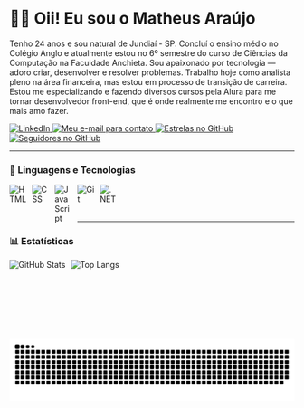 # 🧑‍💻 Oii! Eu sou o Matheus Araújo

Tenho 24 anos e sou natural de Jundiaí - SP. Concluí o ensino médio no Colégio Anglo e atualmente estou no 6º semestre do curso de Ciências da Computação na Faculdade Anchieta.
Sou apaixonado por tecnologia — adoro criar, desenvolver e resolver problemas. Trabalho hoje como analista pleno na área financeira, mas estou em processo de transição de carreira. Estou me especializando e fazendo diversos cursos pela Alura para me tornar desenvolvedor front-end, que é onde realmente me encontro e o que mais amo fazer.

<a href="https://www.linkedin.com/in/matheus-araújo-b8b092227/" title="Meu LinkedIn">
    <img src="https://custom-icon-badges.demolab.com/badge/LinkedIn-0077B5?style=for-the-badge&logo=linkedin&logoColor=white" alt="LinkedIn">
</a>

<a href = "matheusaraujov99@gmail.com">
    <img src="https://img.shields.io/badge/-Gmail-%23333?style=for-the-badge&logo=gmail&logoColor=white" target="_blank" alt="Meu e-mail para contato">
</a>

<a href="https://github.com/Matheusaraujov99?tab=repositories&sort=stargazers" title="Meus repositórios no GitHub">
    <img src="https://custom-icon-badges.demolab.com/github/stars/Matheusaraujov99?color=55960c&style=for-the-badge&labelColor=488207&logo=star&label=estrelas" alt="Estrelas no GitHub">
</a>

<a href="https://github.com/Matheusaraujov99?tab=followers" title="Meus seguidores no GitHub">
    <img src="https://custom-icon-badges.demolab.com/github/followers/Matheusaraujov99?color=236ad3&labelColor=1155ba&style=for-the-badge&logo=github&label=Seguidores&logoColor=white" alt="Seguidores no GitHub">
</a>

---

### 🤖 Linguagens e Tecnologias

<img 
    align="left" 
    alt="HTML"
    title="HTML" 
    width="30px" 
    style="padding-right: 10px;" 
    src="https://cdn.jsdelivr.net/gh/devicons/devicon@latest/icons/html5/html5-original.svg" 
/>

<img 
    align="left" 
    alt="CSS" 
    title="CSS"
    width="30px" 
    style="padding-right: 10px;" 
    src="https://cdn.jsdelivr.net/gh/devicons/devicon@latest/icons/css3/css3-original.svg" 
/>

<img 
    align="left" 
    alt="JavaScript" 
    title="JavaScript"
    width="30px" 
    style="padding-right: 10px;" 
    src="https://cdn.jsdelivr.net/gh/devicons/devicon@latest/icons/javascript/javascript-original.svg" 
/>

<img 
    align="left" 
    alt="Git" 
    title="Git"
    width="30px" 
    style="padding-right: 10px;" 
    src="https://cdn.jsdelivr.net/gh/devicons/devicon@latest/icons/git/git-original.svg" 
/>

<img 
    align="left" 
    alt=".NET" 
    title=".NET"
    width="30px" 
    style="padding-right: 10px;" 
    src="https://cdn.jsdelivr.net/gh/devicons/devicon@latest/icons/dot-net/dot-net-original-wordmark.svg"
/>

<br/>
<br/>
<br/>

---

### 📊 Estatísticas

<p>
  <img 
    align="left" 
    alt="GitHub Stats" 
    height="140" 
    style="padding-right: 10px;" 
    src="https://github-readme-stats.vercel.app/api?username=matheusaraujov99&show_icons=true&theme=tokyonight&include_all_commits=true&locale=pt-br&cache_seconds=3600" 
  />

  <img 
    align="left" 
    alt="Top Langs" 
    height="140" 
    src="https://github-readme-stats.vercel.app/api/top-langs/?username=matheusaraujov99&layout=compact&theme=tokyonight&langs_count=8&custom_title=Tecnologias&cache_seconds=3600" 
  />
</p>


<br/>
<br/>
<br/>


<picture>
  <source
    media="(prefers-color-scheme: dark)"
    srcset="https://raw.githubusercontent.com/platane/snk/output/github-contribution-grid-snake-dark.svg"
  />
  <source
    media="(prefers-color-scheme: light)"
    srcset="https://raw.githubusercontent.com/platane/snk/output/github-contribution-grid-snake.svg"
  />
  <img
    alt="github contribution grid snake animation"
    src="https://raw.githubusercontent.com/platane/snk/output/github-contribution-grid-snake.svg"
  />
</picture>

